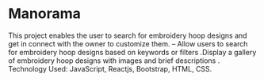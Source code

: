 # Manorama
This project enables the user to search for embroidery hoop designs and get in connect with the owner to customize them. – Allow users to search for embroidery hoop designs based on keywords or filters .Display a gallery of embroidery hoop designs with images and brief descriptions . Technology Used: JavaScript, Reactjs, Bootstrap, HTML, CSS.
